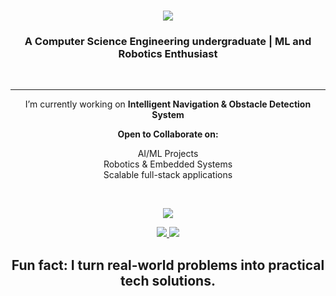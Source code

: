 
<h1 align="center">
    <img src="https://readme-typing-svg.herokuapp.com/?font=Righteous&size=35&center=true&vCenter=true&width=500&height=70&duration=4000&lines=Hi+There!+👋;+I'm+Rohit+Mohan!;" />
</h1>

<h3 align="center">A Computer Science Engineering undergraduate | ML and Robotics Enthusiast</h3>
<br/>

---

<div align="center">
 
  I’m currently working on **Intelligent Navigation & Obstacle Detection System**
 

 **Open to Collaborate on:**
 
AI/ML Projects  
Robotics & Embedded Systems  
Scalable full-stack applications

 <div>
<br/>

 ![](https://nirzak-streak-stats.vercel.app/?user=iamrohit01&theme=dark&hide_border=false)<br/>



<div align="center"> 
   <a href="rohitmohan7804@gmail.com">
    <img src="https://img.shields.io/badge/Gmail-333333?style=for-the-badge&logo=gmail&logoColor=red" />
  </a>
  <a href="https://linkedin.com/in/rohitmohan-dev" target="_blank">
    <img src="https://img.shields.io/badge/LinkedIn-0077B5?style=for-the-badge&logo=linkedin&logoColor=white" target="_blank" />
  </a>

  Fun fact: I turn real-world problems into practical tech solutions.
---

